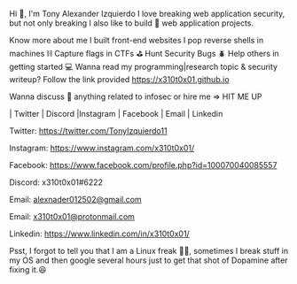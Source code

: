 Hi 👋, I'm Tony Alexander Izquierdo
I love breaking web application security, but not only breaking I also like to build 🔨 web application projects.

Know more about me
I built front-end websites
I pop reverse shells in machines ⛓️
Capture flags in CTFs ⛳
Hunt Security Bugs 🪲
Help others in getting started 💻
Wanna read my programming|research topic & security writeup? Follow the link provided
https://x310t0x01.github.io

Wanna discuss 💬 anything related to infosec or hire me => HIT ME UP

| Twitter | Discord |Instagram | Facebook | Email | Linkedin

Twitter: https://twitter.com/TonyIzquierdo11

Instagram: https://www.instagram.com/x310t0x01/

Facebook: https://www.facebook.com/profile.php?id=100070040085557

Discord: x310t0x01#6222

Email: alexnader012502@gmail.com

Email: x310t0x01@protonmail.com

Linkedin: https://www.linkedin.com/in/x310t0x01/


Psst, I forgot to tell you that I am a Linux freak 👨‍💻, sometimes I break stuff in my OS and then google several hours just to get that shot of Dopamine after fixing it.😆
